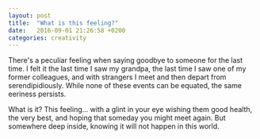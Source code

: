 ```yaml
---
layout: post
title:  "What is this feeling?"
date:   2016-09-01 21:26:58 +0200
categories: creativity
---
```


There's a peculiar feeling when saying goodbye to someone for the last time. I felt it the last time I saw my grandpa, the last time I saw one of my former colleagues, and with strangers I meet and then depart from serendipidiously. While none of these events can be equated, the same eeriness persists.

What is it? This feeling... with a glint in your eye wishing them good health, the very best, and hoping that someday you might meet again. But somewhere deep inside, knowing it will not happen in this world.
